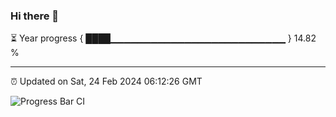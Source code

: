 ### Hi there 👋

⏳ Year progress { ████▁▁▁▁▁▁▁▁▁▁▁▁▁▁▁▁▁▁▁▁▁▁▁▁▁▁ } 14.82 %

---

⏰ Updated on Sat, 24 Feb 2024 06:12:26 GMT

![Progress Bar CI](https://github.com/naveen-sanjula/naveen-sanjula/workflows/Progress%20Bar%20CI/badge.svg)
